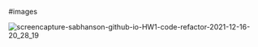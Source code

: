 #images

![screencapture-sabhanson-github-io-HW1-code-refactor-2021-12-16-20_28_19](https://user-images.githubusercontent.com/95894370/146489507-ad687709-428d-418d-8f90-1b7bc992738e.png)
